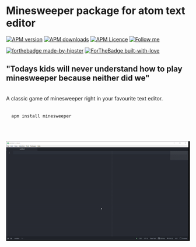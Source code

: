 # Minesweeper package for atom text editor
[![APM version](https://img.shields.io/apm/v/minesweeper?style=flat-square)](https://atom.io/packages/minesweeper)
[![APM downloads](https://img.shields.io/apm/dm/minesweeper?style=flat-square)](https://atom.io/packages/minesweeper)
[![APM Licence](https://img.shields.io/badge/licence-MIT-orange?style=flat-square)](https://opensource.org/licences/MIT)
[![Follow me](https://img.shields.io/github/followers/blueedgetechno?label=follow%20me&style=social)](https://github.com/blueedgetechno)

[![forthebadge made-by-hipster](https://forthebadge.com/images/badges/built-by-hipsters.svg)](https://www.javascript.com/)
[![ForTheBadge built-with-love](http://ForTheBadge.com/images/badges/built-with-love.svg)](https://github.com/blueedgetechno)

## "Todays kids will never understand how to play minesweeper because neither did we"
<br>
A classic game of minesweeper right in your favourite text editor.
<br><br>

```
  apm install minesweeper
```
<br><br>

![A screenshot of your package](https://raw.githubusercontent.com/blueedgetechno/minesweeper/master/mine.gif)
